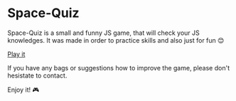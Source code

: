 # Space-Quiz

Space-Quiz is a small and funny JS game, that will check your JS knowledges. It was made in order to practice skills and also just for fun  :blush:

[Play it](https://elliepooh.github.io/Space-Quiz)

If you have any bags or suggestions how to improve the game, please don't hesistate to contact.

Enjoy it! :video_game:
